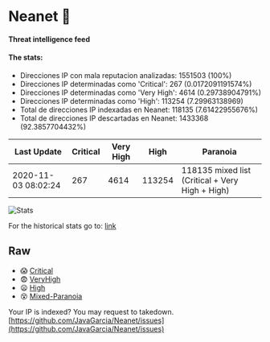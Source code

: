# Neanet :hocho:
#### Threat intelligence feed
#### The stats:

- Direcciones IP con mala reputacion analizadas: 1551503 (100%)
- Direcciones IP determinadas como 'Critical':  267 (0.0172091191574%)
- Direcciones IP determinadas como 'Very High':  4614 (0.29738904791%)
- Direcciones IP determinadas como 'High':  113254 (7.29963138969)
- Total de direcciones IP indexadas en Neanet:  118135 (7.61422955676%)
- Total de direcciones IP descartadas en Neanet:  1433368 (92.3857704432%)

| Last Update | Critical | Very High | High | Paranoia |
| --- | --- | --- | --- | --- |
| 2020-11-03 08:02:24 | 267 | 4614 | 113254 | 118135 mixed list (Critical + Very High + High)|

![Stats](https://docs.google.com/spreadsheets/d/e/2PACX-1vSnaNMIXVabIpDJjufMlzH7poXnshF3mgd8Is1g9ytUEzVsP5my4Trn8f-xkoLLQ38xpL3HtmUexLo6/pubchart?oid=501124687&format=image)

For the historical stats go to: [link](/stats.csv)
## Raw
- :scream: [Critical](https://raw.githubusercontent.com/JavaGarcia/Neanet/master/blacklists/neanet_critical.txt)
- :fearful: [VeryHigh](https://raw.githubusercontent.com/JavaGarcia/Neanet/master/blacklists/neanet_veryHigh.txtt)
- :frowning: [High](https://raw.githubusercontent.com/JavaGarcia/Neanet/master/blacklists/neanet_high.txt)
- :dizzy_face: [Mixed-Paranoia](https://raw.githubusercontent.com/JavaGarcia/Neanet/master/blacklists/neanet_all.txt)


Your IP is indexed? You may request to takedown. [https://github.com/JavaGarcia/Neanet/issues](https://github.com/JavaGarcia/Neanet/issues)












































































































































































































































































































































































































































































































































































































































































































































































































































































































































































































































































































































































































































































































































































































































































































































































































































































































































































































































































































































